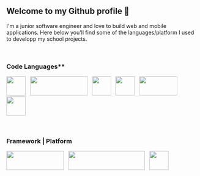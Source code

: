 ## Welcome to my Github profile 👋

I'm a junior software engineer and love to build web and mobile applications. Here below you'll find some of the languages/platform I used to developp my school projects. 

<br/>

### Code Languages**

<img src="https://upload.wikimedia.org/wikipedia/commons/7/7d/Microsoft_.NET_logo.svg" width="50" height="50" /> &nbsp;
<img src="https://storage.googleapis.com/cms-storage-bucket/c823e53b3a1a7b0d36a9.png" width="150" height="50" /> &nbsp;
<img src="https://upload.wikimedia.org/wikipedia/commons/a/a7/React-icon.svg" width="50" height="50" /> &nbsp;
<img src="https://upload.wikimedia.org/wikipedia/fr/2/2e/Java_Logo.svg" width="50" height="50" /> &nbsp;
<img src="https://upload.wikimedia.org/wikipedia/commons/3/39/Scala-full-color.svg" width="100" height="50" /> &nbsp;
<img src="https://upload.wikimedia.org/wikipedia/commons/6/6a/JavaScript-logo.png" width="50" height="50" /> &nbsp;

<br/>

### Framework | Platform

<img src="https://upload.wikimedia.org/wikipedia/commons/4/44/Spring_Framework_Logo_2018.svg" width="150" height="50" /> &nbsp;
<img src="https://upload.wikimedia.org/wikipedia/commons/7/79/Docker_%28container_engine%29_logo.png" width="200" height="50" /> &nbsp;
<img src="https://en.wikipedia.org/wiki/Jakarta_EE#/media/File:Jakarta_ee_logo_schooner_color_stacked_default.svg" width="50" height="50" /> &nbsp;



